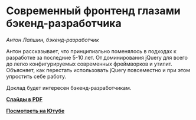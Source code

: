 # Современный фронтенд глазами бэкенд-разработчика

_Антон Лапшин, бэкенд-разработчик_

Антон рассказывает, что принципиально поменялось в подходах к разработке за последние 5-10 лет. От доминирования jQuery для всего до легко конфигурируемых современных фреймворков и утилит. Объясняет, как перестать использовать jQuery повсеместно и при этом упростить себе работу.

Доклад будет интересен бэкенд-разработчикам.

**[Слайды в PDF](jquery.pdf)**

**[Посмотреть на Ютубе](https://youtu.be/Y_egyod1AkM)**
